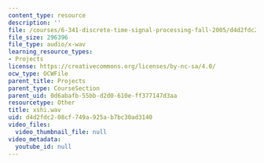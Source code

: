 ```yaml
---
content_type: resource
description: ''
file: /courses/6-341-discrete-time-signal-processing-fall-2005/d4d2fdc208cf749a925ab7bc30ad3140_xshi.wav
file_size: 296396
file_type: audio/x-wav
learning_resource_types:
- Projects
license: https://creativecommons.org/licenses/by-nc-sa/4.0/
ocw_type: OCWFile
parent_title: Projects
parent_type: CourseSection
parent_uid: 0d6abafb-55bb-d2d0-610e-ff377147d3aa
resourcetype: Other
title: xshi.wav
uid: d4d2fdc2-08cf-749a-925a-b7bc30ad3140
video_files:
  video_thumbnail_file: null
video_metadata:
  youtube_id: null
---
```

